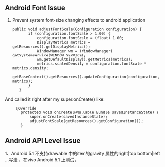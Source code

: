 ## Android Font Issue
1. Prevent system font-size changing effects to android application

       public void adjustFontScale(Configuration configuration) {
              if (configuration.fontScale > 1.00) {
                  configuration.fontScale = (float) 1.00;
                  DisplayMetrics metrics = getResources().getDisplayMetrics();
                  WindowManager wm = (WindowManager) getSystemService(WINDOW_SERVICE);
                  wm.getDefaultDisplay().getMetrics(metrics);
                  metrics.scaledDensity = configuration.fontScale * metrics.density;
                  getBaseContext().getResources().updateConfiguration(configuration, metrics);
              }
          }
    
  And called it right after my super.onCreate() like:
  
         @Override
           protected void onCreate(@Nullable Bundle savedInstanceState) {
               super.onCreate(savedInstanceState);
               adjustFontScale(getResources().getConfiguration());
           }
 
## Android API Level Issue
1、Android 5.1 不支持drawable 中的item的gravity 属性的right|top bottom|left ...写法 ，在vivo Android 5.1 上测试，
